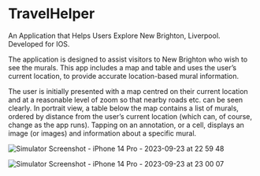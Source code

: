 # TravelHelper
An Application that Helps Users Explore New Brighton, Liverpool. Developed for IOS.

The application is designed to assist visitors to New Brighton who wish to see the murals. This app includes a map
and table and uses the user’s current location, to provide accurate location-based mural information.

The user is initially presented with a map centred on their current location and at a reasonable level of
zoom so that nearby roads etc. can be seen clearly. In portrait view, a table below the map contains a list of murals, ordered by distance from the user’s
current location (which can, of course, change as the app runs). Tapping on an annotation, or a cell, displays an image (or images) and information about a specific mural. 


![Simulator Screenshot - iPhone 14 Pro - 2023-09-23 at 22 59 48](https://github.com/ebin-sabu/TravelHelper/assets/49438210/7b487cdd-6866-46fc-8763-72ed3710deb3)


![Simulator Screenshot - iPhone 14 Pro - 2023-09-23 at 23 00 07](https://github.com/ebin-sabu/TravelHelper/assets/49438210/b21923b6-8fe8-4ccf-a8db-d9082d111e95)
